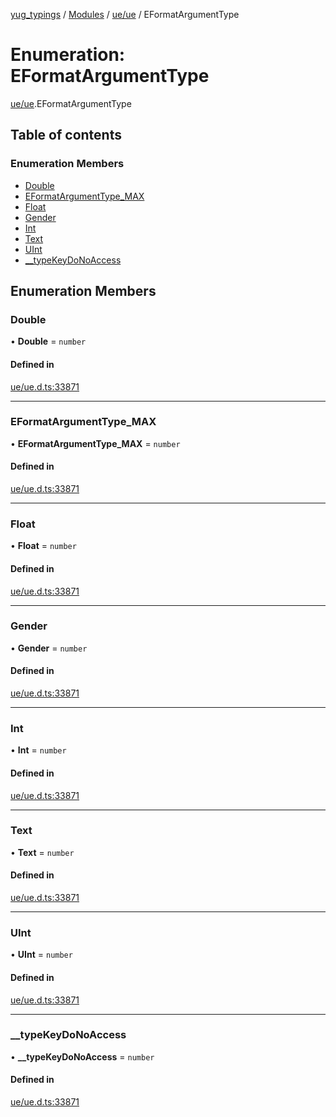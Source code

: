 [yug_typings](../README.md) / [Modules](../modules.md) / [ue/ue](../modules/ue_ue.md) / EFormatArgumentType

# Enumeration: EFormatArgumentType

[ue/ue](../modules/ue_ue.md).EFormatArgumentType

## Table of contents

### Enumeration Members

- [Double](ue_ue.EFormatArgumentType.md#double)
- [EFormatArgumentType\_MAX](ue_ue.EFormatArgumentType.md#eformatargumenttype_max)
- [Float](ue_ue.EFormatArgumentType.md#float)
- [Gender](ue_ue.EFormatArgumentType.md#gender)
- [Int](ue_ue.EFormatArgumentType.md#int)
- [Text](ue_ue.EFormatArgumentType.md#text)
- [UInt](ue_ue.EFormatArgumentType.md#uint)
- [\_\_typeKeyDoNoAccess](ue_ue.EFormatArgumentType.md#__typekeydonoaccess)

## Enumeration Members

### Double

• **Double** = `number`

#### Defined in

[ue/ue.d.ts:33871](https://github.com/YugMetaverse/yug_typings/blob/b7d9b19/ue/ue.d.ts#L33871)

___

### EFormatArgumentType\_MAX

• **EFormatArgumentType\_MAX** = `number`

#### Defined in

[ue/ue.d.ts:33871](https://github.com/YugMetaverse/yug_typings/blob/b7d9b19/ue/ue.d.ts#L33871)

___

### Float

• **Float** = `number`

#### Defined in

[ue/ue.d.ts:33871](https://github.com/YugMetaverse/yug_typings/blob/b7d9b19/ue/ue.d.ts#L33871)

___

### Gender

• **Gender** = `number`

#### Defined in

[ue/ue.d.ts:33871](https://github.com/YugMetaverse/yug_typings/blob/b7d9b19/ue/ue.d.ts#L33871)

___

### Int

• **Int** = `number`

#### Defined in

[ue/ue.d.ts:33871](https://github.com/YugMetaverse/yug_typings/blob/b7d9b19/ue/ue.d.ts#L33871)

___

### Text

• **Text** = `number`

#### Defined in

[ue/ue.d.ts:33871](https://github.com/YugMetaverse/yug_typings/blob/b7d9b19/ue/ue.d.ts#L33871)

___

### UInt

• **UInt** = `number`

#### Defined in

[ue/ue.d.ts:33871](https://github.com/YugMetaverse/yug_typings/blob/b7d9b19/ue/ue.d.ts#L33871)

___

### \_\_typeKeyDoNoAccess

• **\_\_typeKeyDoNoAccess** = `number`

#### Defined in

[ue/ue.d.ts:33871](https://github.com/YugMetaverse/yug_typings/blob/b7d9b19/ue/ue.d.ts#L33871)
